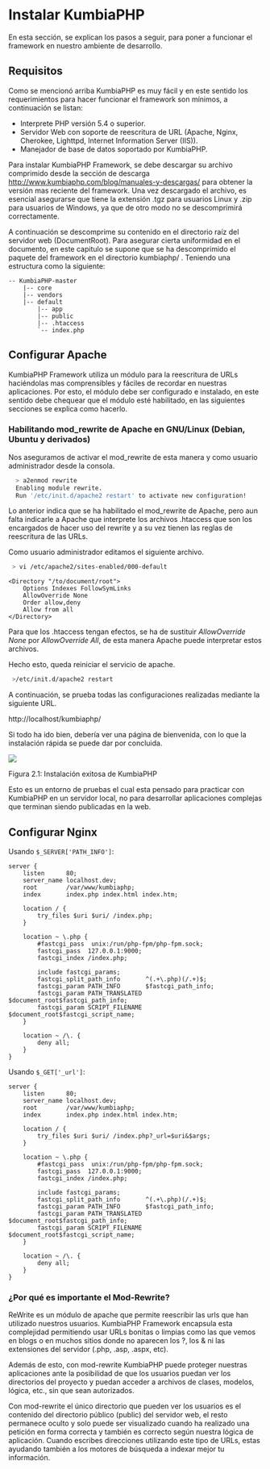 # Instalar KumbiaPHP

En esta sección, se explican los pasos a seguir, para poner a funcionar el framework en nuestro ambiente de desarrollo.

## Requisitos

Como se mencionó arriba KumbiaPHP es muy fácil y en este sentido los requerimientos para hacer funcionar el framework son mínimos, a continuación se listan:

- Interprete PHP versión 5.4 o superior.
- Servidor Web con soporte de reescritura de URL (Apache, Nginx, Cherokee, Lighttpd, Internet Information Server (IIS)).
- Manejador de base de datos soportado por KumbiaPHP.

Para instalar KumbiaPHP Framework, se debe descargar su archivo comprimido desde la sección de descarga http://www.kumbiaphp.com/blog/manuales-y-descargas/ para obtener la versión mas reciente del framework. Una vez descargado el archivo, es esencial asegurarse que tiene la extensión .tgz para usuarios Linux y .zip para usuarios de Windows, ya que de otro modo no se descomprimirá correctamente.

A continuación se descomprime su contenido en el directorio raíz del servidor web (DocumentRoot). Para asegurar cierta uniformidad en el documento, en este capitulo se supone que se ha descomprimido el paquete del framework en el directorio kumbiaphp/ . Teniendo una estructura como la siguiente:

    -- KumbiaPHP-master  
        |-- core 
        |-- vendors 
        |-- default  
            |-- app  
            |-- public  
            |-- .htaccess  
            `-- index.php  
    

## Configurar Apache

KumbiaPHP Framework utiliza un módulo para la reescritura de URLs haciéndolas mas comprensibles y fáciles de recordar en nuestras aplicaciones. Por esto, el módulo debe ser configurado e instalado, en este sentido debe chequear que el módulo esté habilitado, en las siguientes secciones se explica como hacerlo.

### Habilitando mod_rewrite de Apache en GNU/Linux (Debian, Ubuntu y derivados)

Nos aseguramos de activar el mod_rewrite de esta manera y como usuario administrador desde la consola.

```bash
  > a2enmod rewrite
  Enabling module rewrite.
  Run '/etc/init.d/apache2 restart' to activate new configuration!
```

Lo anterior indica que se ha habilitado el mod_rewrite de Apache, pero aun falta indicarle a Apache que interprete los archivos .htaccess que son los encargados de hacer uso del rewrite y a su vez tienen las reglas de reescritura de las URLs.

Como usuario administrador editamos el siguiente archivo.

```bash
 > vi /etc/apache2/sites-enabled/000-default  
```

```apacheconf
<Directory "/to/document/root">  
    Options Indexes FollowSymLinks
    AllowOverride None
    Order allow,deny
    Allow from all
</Directory>  
```

Para que los .htaccess tengan efectos, se ha de sustituir *AllowOverride None* por *AllowOverride All*, de esta manera Apache puede interpretar estos archivos.

Hecho esto, queda reiniciar el servicio de apache.

```bash
 >/etc/init.d/apache2 restart  
```

A continuación, se prueba todas las configuraciones realizadas mediante la siguiente URL.

http://localhost/kumbiaphp/

Si todo ha ido bien, debería ver una página de bienvenida, con lo que la instalación rápida se puede dar por concluida.

![](../images/image12.png)

Figura 2.1: Instalación exitosa de KumbiaPHP

Esto es un entorno de pruebas el cual esta pensado para practicar con KumbiaPHP en un servidor local, no para desarrollar aplicaciones complejas que terminan siendo publicadas en la web.

## Configurar Nginx

Usando `$_SERVER['PATH_INFO']`:

```nginx
server {
    listen      80;
    server_name localhost.dev;
    root        /var/www/kumbiaphp;
    index       index.php index.html index.htm;

    location / {
        try_files $uri $uri/ /index.php;
    }

    location ~ \.php {
        #fastcgi_pass  unix:/run/php-fpm/php-fpm.sock;
        fastcgi_pass  127.0.0.1:9000;
        fastcgi_index /index.php;

        include fastcgi_params;
        fastcgi_split_path_info       ^(.+\.php)(/.+)$;
        fastcgi_param PATH_INFO       $fastcgi_path_info;
        fastcgi_param PATH_TRANSLATED $document_root$fastcgi_path_info;
        fastcgi_param SCRIPT_FILENAME $document_root$fastcgi_script_name;
    }

    location ~ /\. {
        deny all;
    }
}
```

Usando `$_GET['_url']`:

```nginx
server {
    listen      80;
    server_name localhost.dev;
    root        /var/www/kumbiaphp;
    index       index.php index.html index.htm;

    location / {
        try_files $uri $uri/ /index.php?_url=$uri&$args;
    }

    location ~ \.php {
        #fastcgi_pass  unix:/run/php-fpm/php-fpm.sock;
        fastcgi_pass  127.0.0.1:9000;
        fastcgi_index /index.php;

        include fastcgi_params;
        fastcgi_split_path_info       ^(.+\.php)(/.+)$;
        fastcgi_param PATH_INFO       $fastcgi_path_info;
        fastcgi_param PATH_TRANSLATED $document_root$fastcgi_path_info;
        fastcgi_param SCRIPT_FILENAME $document_root$fastcgi_script_name;
    }

    location ~ /\. {
        deny all;
    }
}
```

### ¿Por qué es importante el Mod-Rewrite?

ReWrite es un módulo de apache que permite reescribir las urls que han utilizado nuestros usuarios. KumbiaPHP Framework encapsula esta complejidad permitiendo usar URLs bonitas o limpias como las que vemos en blogs o en muchos sitios donde no aparecen los ?, los & ni las extensiones del servidor (.php, .asp, .aspx, etc).

Además de esto, con mod-rewrite KumbiaPHP puede proteger nuestras aplicaciones ante la posibilidad de que los usuarios puedan ver los directorios del proyecto y puedan acceder a archivos de clases, modelos, lógica, etc., sin que sean autorizados.

Con mod-rewrite el único directorio que pueden ver los usuarios es el contenido del directorio público (public) del servidor web, el resto permanece oculto y solo puede ser visualizado cuando ha realizado una petición en forma correcta y también es correcto según nuestra lógica de aplicación. Cuando escribes direcciones utilizando este tipo de URLs, estas ayudando también a los motores de búsqueda a indexar mejor tu información.